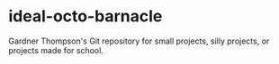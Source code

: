 # ideal-octo-barnacle
Gardner Thompson's Git repository for small projects, silly projects, or projects made for school.
